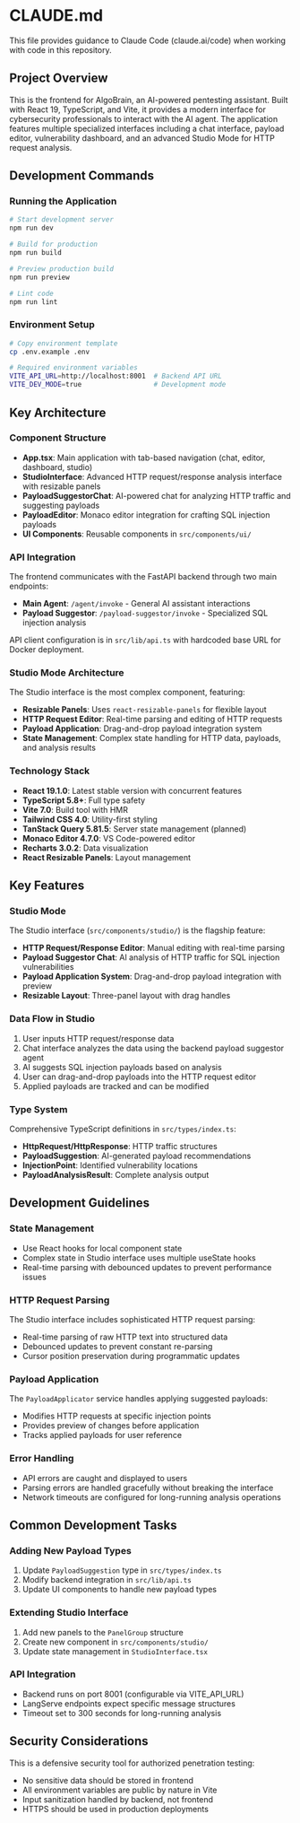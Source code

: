# CLAUDE.md

This file provides guidance to Claude Code (claude.ai/code) when working with code in this repository.

## Project Overview

This is the frontend for AlgoBrain, an AI-powered pentesting assistant. Built with React 19, TypeScript, and Vite, it provides a modern interface for cybersecurity professionals to interact with the AI agent. The application features multiple specialized interfaces including a chat interface, payload editor, vulnerability dashboard, and an advanced Studio Mode for HTTP request analysis.

## Development Commands

### Running the Application
```bash
# Start development server
npm run dev

# Build for production
npm run build

# Preview production build
npm run preview

# Lint code
npm run lint
```

### Environment Setup
```bash
# Copy environment template
cp .env.example .env

# Required environment variables
VITE_API_URL=http://localhost:8001  # Backend API URL
VITE_DEV_MODE=true                  # Development mode
```

## Key Architecture

### Component Structure
- **App.tsx**: Main application with tab-based navigation (chat, editor, dashboard, studio)
- **StudioInterface**: Advanced HTTP request/response analysis interface with resizable panels
- **PayloadSuggestorChat**: AI-powered chat for analyzing HTTP traffic and suggesting payloads
- **PayloadEditor**: Monaco editor integration for crafting SQL injection payloads
- **UI Components**: Reusable components in `src/components/ui/`

### API Integration
The frontend communicates with the FastAPI backend through two main endpoints:
- **Main Agent**: `/agent/invoke` - General AI assistant interactions
- **Payload Suggestor**: `/payload-suggestor/invoke` - Specialized SQL injection analysis

API client configuration is in `src/lib/api.ts` with hardcoded base URL for Docker deployment.

### Studio Mode Architecture
The Studio interface is the most complex component, featuring:
- **Resizable Panels**: Uses `react-resizable-panels` for flexible layout
- **HTTP Request Editor**: Real-time parsing and editing of HTTP requests
- **Payload Application**: Drag-and-drop payload integration system
- **State Management**: Complex state handling for HTTP data, payloads, and analysis results

### Technology Stack
- **React 19.1.0**: Latest stable version with concurrent features
- **TypeScript 5.8+**: Full type safety
- **Vite 7.0**: Build tool with HMR
- **Tailwind CSS 4.0**: Utility-first styling
- **TanStack Query 5.81.5**: Server state management (planned)
- **Monaco Editor 4.7.0**: VS Code-powered editor
- **Recharts 3.0.2**: Data visualization
- **React Resizable Panels**: Layout management

## Key Features

### Studio Mode
The Studio interface (`src/components/studio/`) is the flagship feature:
- **HTTP Request/Response Editor**: Manual editing with real-time parsing
- **Payload Suggestor Chat**: AI analysis of HTTP traffic for SQL injection vulnerabilities
- **Payload Application System**: Drag-and-drop payload integration with preview
- **Resizable Layout**: Three-panel layout with drag handles

### Data Flow in Studio
1. User inputs HTTP request/response data
2. Chat interface analyzes the data using the backend payload suggestor agent
3. AI suggests SQL injection payloads based on analysis
4. User can drag-and-drop payloads into the HTTP request editor
5. Applied payloads are tracked and can be modified

### Type System
Comprehensive TypeScript definitions in `src/types/index.ts`:
- **HttpRequest/HttpResponse**: HTTP traffic structures
- **PayloadSuggestion**: AI-generated payload recommendations
- **InjectionPoint**: Identified vulnerability locations
- **PayloadAnalysisResult**: Complete analysis output

## Development Guidelines

### State Management
- Use React hooks for local component state
- Complex state in Studio interface uses multiple useState hooks
- Real-time parsing with debounced updates to prevent performance issues

### HTTP Request Parsing
The Studio interface includes sophisticated HTTP request parsing:
- Real-time parsing of raw HTTP text into structured data
- Debounced updates to prevent constant re-parsing
- Cursor position preservation during programmatic updates

### Payload Application
The `PayloadApplicator` service handles applying suggested payloads:
- Modifies HTTP requests at specific injection points
- Provides preview of changes before application
- Tracks applied payloads for user reference

### Error Handling
- API errors are caught and displayed to users
- Parsing errors are handled gracefully without breaking the interface
- Network timeouts are configured for long-running analysis operations

## Common Development Tasks

### Adding New Payload Types
1. Update `PayloadSuggestion` type in `src/types/index.ts`
2. Modify backend integration in `src/lib/api.ts`
3. Update UI components to handle new payload types

### Extending Studio Interface
1. Add new panels to the `PanelGroup` structure
2. Create new component in `src/components/studio/`
3. Update state management in `StudioInterface.tsx`

### API Integration
- Backend runs on port 8001 (configurable via VITE_API_URL)
- LangServe endpoints expect specific message structures
- Timeout set to 300 seconds for long-running analysis

## Security Considerations

This is a defensive security tool for authorized penetration testing:
- No sensitive data should be stored in frontend
- All environment variables are public by nature in Vite
- Input sanitization handled by backend, not frontend
- HTTPS should be used in production deployments